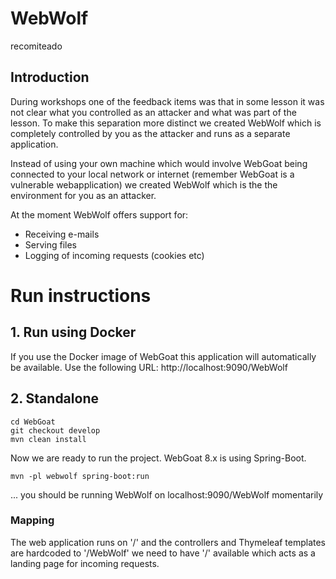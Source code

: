 # WebWolf

recomiteado

## Introduction

During workshops one of the feedback items was that in some lesson it was not clear what you controlled
as an attacker and what was part of the lesson. To make this separation more distinct we created
WebWolf which is completely controlled by you as the attacker and runs as a separate application.

Instead of using your own machine which would involve WebGoat being connected to your local network
or internet (remember WebGoat is a vulnerable webapplication) we created WebWolf which is the the
environment for you as an attacker.

At the moment WebWolf offers support for:

-   Receiving e-mails
-   Serving files
-   Logging of incoming requests (cookies etc)

# Run instructions

## 1. Run using Docker

If you use the Docker image of WebGoat this application will automatically be available. Use the following
URL: http://localhost:9090/WebWolf

## 2. Standalone

```Shell
cd WebGoat
git checkout develop
mvn clean install
```

Now we are ready to run the project. WebGoat 8.x is using Spring-Boot.

```Shell
mvn -pl webwolf spring-boot:run
```

... you should be running WebWolf on localhost:9090/WebWolf momentarily

### Mapping

The web application runs on '/' and the controllers and Thymeleaf templates are hardcoded to '/WebWolf' we need
to have '/' available which acts as a landing page for incoming requests.
